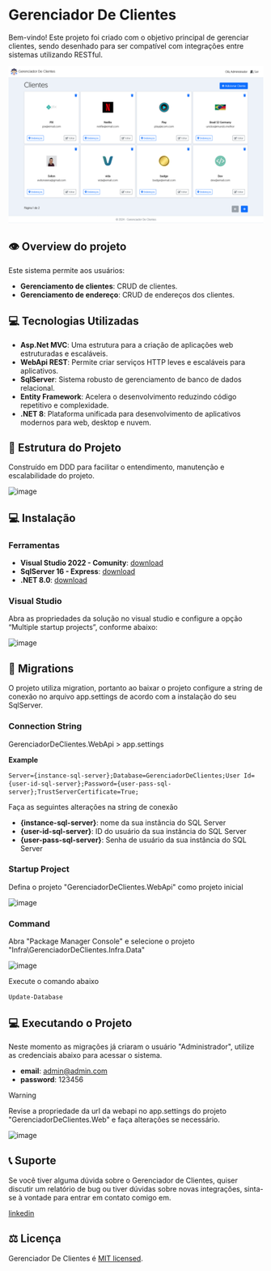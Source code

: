 # Gerenciador De Clientes

Bem-vindo! Este projeto foi criado com o objetivo principal de gerenciar clientes, sendo desenhado para ser compatível com integrações entre sistemas utilizando RESTful.

![image](docs/images/sytem.png)

## :eye: Overview do projeto

Este sistema permite aos usuários:

- **Gerenciamento de clientes**: CRUD de clientes.
- **Gerenciamento de endereço**: CRUD de endereços dos clientes.

## :computer: Tecnologias Utilizadas

- **Asp.Net MVC**: Uma estrutura para a criação de aplicações web estruturadas e escaláveis.
- **WebApi REST**: Permite criar serviços HTTP leves e escaláveis ​​para aplicativos.
- **SqlServer**: Sistema robusto de gerenciamento de banco de dados relacional.
- **Entity Framework**: Acelera o desenvolvimento reduzindo código repetitivo e complexidade.
- **.NET 8**: Plataforma unificada para desenvolvimento de aplicativos modernos para web, desktop e nuvem.

## 📁 Estrutura do Projeto

Construído em DDD para facilitar o entendimento, manutenção e escalabilidade do projeto.

![image](https://github.com/evilonvieira/GerenciadorDeClientes/blob/feature/estruturacao/docs/images/project_structure_2.png)

## :computer: Instalação

### Ferramentas

- **Visual Studio 2022 - Comunity**: [download](https://visualstudio.microsoft.com/pt-br/vs/community/)
- **SqlServer 16 - Express**: [download](https://www.microsoft.com/pt-br/sql-server/sql-server-downloads)
- **.NET 8.0**: [download](https://dotnet.microsoft.com/pt-br/download/dotnet/8.0)

### Visual Studio

Abra as propriedades da solução no visual studio e configure a opção “Multiple startup projects”, conforme abaixo:

![image](https://github.com/evilonvieira/GerenciadorDeClientes/blob/feature/estruturacao/docs/images/solution-properties.png)

## :floppy_disk: Migrations

O projeto utiliza migration, portanto ao baixar o projeto configure a string de conexão no arquivo app.settings de acordo com a instalação do seu SqlServer.

### Connection String

GerenciadorDeClientes.WebApi > app.settings

**Example**
```
Server={instance-sql-server};Database=GerenciadorDeClientes;User Id={user-id-sql-server};Password={user-pass-sql-server};TrustServerCertificate=True;
```

Faça as seguintes alterações na string de conexão
- **{instance-sql-server}**: nome da sua instância do SQL Server
- **{user-id-sql-server}**: ID do usuário da sua instância do SQL Server
- **{user-pass-sql-server}**: Senha de usuário da sua instância do SQL Server

### Startup Project

Defina o projeto "GerenciadorDeClientes.WebApi" como projeto inicial

![image](https://github.com/evilonvieira/GerenciadorDeClientes/blob/feature/estruturacao/docs/images/startup-project.png)

### Command

Abra "Package Manager Console" e selecione o projeto "Infra\GerenciadorDeClientes.Infra.Data"

![image](https://github.com/evilonvieira/GerenciadorDeClientes/blob/feature/estruturacao/docs/images/package-manager-console.png)

Execute o comando abaixo

```
Update-Database
```

## :computer: Executando o Projeto

Neste momento as migrações já criaram o usuário "Administrador", utilize as credenciais abaixo para acessar o sistema.

- **email**: admin@admin.com
- **password**: 123456

> [!WARNING]
> Revise a propriedade da url da webapi no app.settings do projeto "GerenciadorDeClientes.Web" e faça alterações se necessário.

![image](https://github.com/evilonvieira/GerenciadorDeClientes/blob/feature/estruturacao/docs/images/login4.png)

## :telephone_receiver: Suporte

Se você tiver alguma dúvida sobre o Gerenciador de Clientes, quiser discutir um relatório de bug ou tiver dúvidas sobre novas integrações, sinta-se à vontade para entrar em contato comigo em.

[linkedin](https://www.linkedin.com/in/evilon-do-nascimento-vieira-0924082a/)

## ⚖️ Licença

Gerenciador De Clientes é [MIT licensed](./LICENSE).
